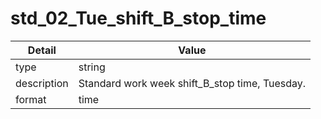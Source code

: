 # std_02_Tue_shift_B_stop_time
| Detail | Value |
| ------ | ----- |
| type | string |
| description | Standard work week shift_B_stop time, Tuesday. |
| format | time |
